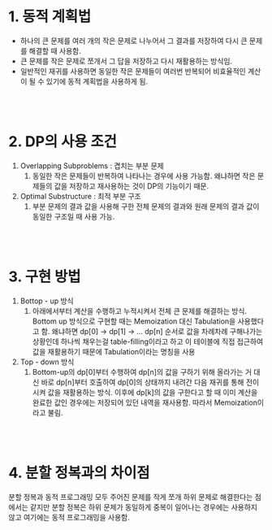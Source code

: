 # 1. 동적 계획법

- 하나의 큰 문제를 여러 개의 작은 문제로 나누어서 그 결과를 저장하여 다시 큰 문제를 해결할 때 사용함.
- 큰 문제를 작은 문제로 쪼개서 그 답을 저장하고 다시 재활용하는 방식임.
- 일반적인 재귀를 사용하면 동일한 작은 문제들이 여러번 반복되어 비효율적인 계산이 될 수 있기에 동적 계획법을 사용하게 됨.

<br/><br/>
  
# 2. DP의 사용 조건

1. Overlapping Subproblems : 겹치는 부분 문제
    1. 동일한 작은 문제들이 반복하여 나타나는 경우에 사용 가능함. 왜냐하면 작은 문제들의 값을 저장하고 재사용하는 것이 DP의 기능이기 때문. 
2. Optimal Substructure : 최적 부분 구조 
    1. 부분 문제의 결과 값을 사용해 구한 전체 문제의 결과와 원래 문제의 결과 값이 동일한 구조일 때 사용 가능. 

  <br/><br/>
  
# 3. 구현 방법

1. Bottop - up 방식 
    1. 아래에서부터 계산을 수행하고 누적시켜서 전체 큰 문제를 해결하는 방식. Bottom up 방식으로 구현할 때는 Memoization 대신 Tabulation을 사용했다고 함. 왜냐하면 dp[0] → dp[1] → … dp[n] 순서로 값을 차례차례 구해나가는 상황인데 하나씩 채우는걸 table-filling이라고 하고 이 테이블에 직접 접근하여 값을 재활용하기 때문에 Tabulation이라는 명칭을 사용
2. Top - down 방식
    1. Bottom-up의 dp[0]부터 수행하여 dp[n]의 값을 구하기 위해 올라가는 거 대신 바로 dp[n]부터 호출하여 dp[0]의 상태까지 내려간 다음 재귀를 통해 전이시켜 값을 재활용하는 방식. 이후에 dp[k]의 값을 구한다고 할 때 이미 계산을 완료한 값인 경우에는 저장되어 있던 내역을 재사용함. 따라서 Memoization이라고 불림. 

  <br/><br/>
  
# 4. 분할 정복과의 차이점

분할 정복과 동적 프로그래밍 모두 주어진 문제를 작게 쪼개 하위 문제로 해결한다는 점에서는 같지만 분할 정복은 하위 문제가 동일하게 중복이 일어나는 경우에는 사용하지 않고 여기에는 동적 프로그래밍을 사용함.
